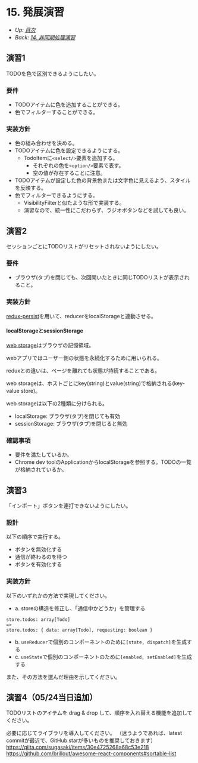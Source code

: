 # 15. 発展演習

- *Up: [目次](../index.md)*
- *Back: [14. 非同期処理演習](./14_async_exercise.md)*

## 演習1

TODOを色で区別できるようにしたい。

### 要件

- TODOアイテムに色を追加することができる。
- 色でフィルターすることができる。

### 実装方針

- 色の組み合わせを決める。
- TODOアイテムに色を設定できるようにする。
  - TodoItemに`<select/>`要素を追加する。
    - それぞれの色を`<option/>`要素で表す。
    - 空の値が存在することに注意。
- TODOアイテムが設定した色の背景色または文字色に見えるよう、スタイルを反映する。
- 色でフィルターできるようにする。
  - VisibilityFilterと似たような形で実装する。
  - 演習なので、統一性にこだわらず、ラジオボタンなどを試しても良い。

## 演習2

セッションごとにTODOリストがリセットされないようにしたい。

### 要件

- ブラウザ(タブ)を閉じても、次回開いたときに同じTODOリストが表示されること。

### 実装方針

[redux-persist](https://github.com/rt2zz/redux-persist#basic-usage)を用いて、reducerをlocalStorageと連動させる。

#### localStorageとsessionStorage

[web storage](https://developer.mozilla.org/ja/docs/Web/API/Web_Storage_API)はブラウザの記憶領域。

webアプリではユーザー側の状態を永続化するために用いられる。

reduxとの違いは、ページを離れても状態が持続することである。

web storageは、ホストごとにkey(string)とvalue(string)で格納される(key-value store)。

web storageは以下の2種類に分けられる。
- localStorage: ブラウザ(タブ)を閉じても有効
- sessionStorage: ブラウザ(タブ)を閉じると無効

### 確認事項

- 要件を満たしているか。
- Chrome dev toolのApplicationからlocalStorageを参照する。TODOの一覧が格納されているか。

## 演習3

「インポート」ボタンを連打できないようにしたい。

### 設計

以下の順序で実行する。
- ボタンを無効化する
- 通信が終わるのを待つ
- ボタンを有効化する

### 実装方針

以下のいずれかの方法で実現してください。
- a. storeの構造を修正し、「通信中かどうか」を管理する
```
store.todos: array[Todo]
=>
store.todos: { data: array[Todo], requesting: boolean }
```
- b. `useReducer`で個別のコンポーネントのために`[state, dispatch]`を生成する
- c. `useState`で個別のコンポーネントのために`[enabled, setEnabled]`を生成する

また、その方法を選んだ理由を示してください。

## 演習4（05/24当日追加）

TODOリストのアイテムを drag & drop して、順序を入れ替える機能を追加してください。

必要に応じてライブラリを導入してください。
（迷うようであれば、latest commitが最近で、GitHub starが多いものを推奨しておきます）
https://qiita.com/sugasaki/items/30e4725268a68c53e218
https://github.com/brillout/awesome-react-components#sortable-list
